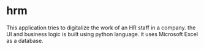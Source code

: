 # hrm
This application tries to digitalize the work of an HR staff in a company. the UI and business logic is built using python language. it uses Microsoft Excel as a database.
